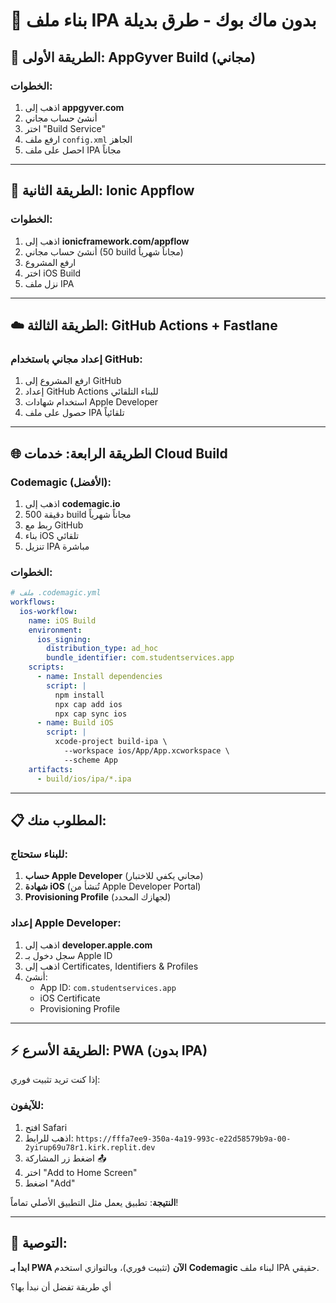 # 📱 بناء ملف IPA بدون ماك بوك - طرق بديلة

## 🚀 الطريقة الأولى: AppGyver Build (مجاني)

### الخطوات:
1. اذهب إلى **appgyver.com**
2. أنشئ حساب مجاني
3. اختر "Build Service"
4. ارفع ملف `config.xml` الجاهز
5. احصل على ملف IPA مجاناً

---

## 🔧 الطريقة الثانية: Ionic Appflow

### الخطوات:
1. اذهب إلى **ionicframework.com/appflow**
2. أنشئ حساب مجاني (50 build مجاناً شهرياً)
3. ارفع المشروع
4. اختر iOS Build
5. نزل ملف IPA

---

## ☁️ الطريقة الثالثة: GitHub Actions + Fastlane

### إعداد مجاني باستخدام GitHub:
1. ارفع المشروع إلى GitHub
2. إعداد GitHub Actions للبناء التلقائي
3. استخدام شهادات Apple Developer
4. حصول على ملف IPA تلقائياً

---

## 🌐 الطريقة الرابعة: خدمات Cloud Build

### Codemagic (الأفضل):
1. اذهب إلى **codemagic.io**
2. 500 دقيقة build مجاناً شهرياً
3. ربط مع GitHub
4. بناء iOS تلقائي
5. تنزيل IPA مباشرة

### الخطوات:
```yaml
# ملف .codemagic.yml
workflows:
  ios-workflow:
    name: iOS Build
    environment:
      ios_signing:
        distribution_type: ad_hoc
        bundle_identifier: com.studentservices.app
    scripts:
      - name: Install dependencies
        script: |
          npm install
          npx cap add ios
          npx cap sync ios
      - name: Build iOS
        script: |
          xcode-project build-ipa \
            --workspace ios/App/App.xcworkspace \
            --scheme App
    artifacts:
      - build/ios/ipa/*.ipa
```

---

## 📋 المطلوب منك:

### للبناء ستحتاج:
1. **حساب Apple Developer** (مجاني يكفي للاختبار)
2. **شهادة iOS** (تُنشأ من Apple Developer Portal)
3. **Provisioning Profile** (لجهازك المحدد)

### إعداد Apple Developer:
1. اذهب إلى **developer.apple.com**
2. سجل دخول بـ Apple ID
3. اذهب إلى Certificates, Identifiers & Profiles
4. أنشئ:
   - App ID: `com.studentservices.app`
   - iOS Certificate
   - Provisioning Profile

---

## ⚡ الطريقة الأسرع: PWA (بدون IPA)

إذا كنت تريد تثبيت فوري:

### للآيفون:
1. افتح Safari
2. اذهب للرابط: `https://fffa7ee9-350a-4a19-993c-e22d58579b9a-00-2yirup69u78r1.kirk.replit.dev`
3. اضغط زر المشاركة 📤
4. اختر "Add to Home Screen"
5. اضغط "Add"

**النتيجة**: تطبيق يعمل مثل التطبيق الأصلي تماماً!

---

## 🎯 التوصية:

**ابدأ بـ PWA الآن** (تثبيت فوري)، وبالتوازي استخدم **Codemagic** لبناء ملف IPA حقيقي.

أي طريقة تفضل أن نبدأ بها؟